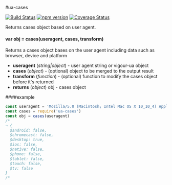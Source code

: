 #ua-cases
<!-- VDOC.badges travis; npm; coveralls -->
<!-- DON'T EDIT THIS SECTION (including comments), INSTEAD RE-RUN `vdoc` TO UPDATE -->
[![Build Status](https://travis-ci.org/vigour-io/ua-cases.svg?branch=master)](https://travis-ci.org/vigour-io/ua-cases)
[![npm version](https://badge.fury.io/js/ua-cases.svg)](https://badge.fury.io/js/ua-cases)
[![Coverage Status](https://coveralls.io/repos/github/vigour-io/ua-cases/badge.svg?branch=master)](https://coveralls.io/github/vigour-io/ua-cases?branch=master)

<!-- VDOC END -->
Returns cases object based on user agent.
<!-- VDOC.jsdoc cases -->
<!-- DON'T EDIT THIS SECTION (including comments), INSTEAD RE-RUN `vdoc` TO UPDATE -->
#### var obj = cases(useragent, cases, transform)

Returns a cases object bases on the user agent including data such as browser, device and platform
- **useragent** (*string|object*) - user agent string or vigour-ua object
- **cases** (*object*) - (optional) object to be merged to the output result
- **transform** (*function*) - (optional) function to modify the cases object before it's returned
- **returns** (*object*) obj - cases object

<!-- VDOC END -->
####example
```js
const useragent = 'Mozilla/5.0 (Macintosh; Intel Mac OS X 10_10_4) AppleWebKit/537.36 (KHTML, like Gecko) Chrome/46.0.2490.80 Safari/537.3'
const cases = require('ua-cases')
const obj = cases(useragent)
/*
→ {
  $android: false,
  $chromecast: false,
  $desktop: true,
  $ios: false,
  $native: false,
  $phone: false,
  $tablet: false,
  $touch: false,
  $tv: false
}
/*
```
